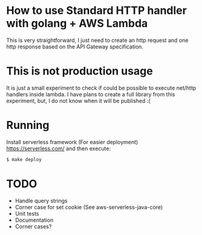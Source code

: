 # How to use Standard HTTP handler with golang + AWS Lambda

This is very straightforward, I just need to create an http request and one http response based on the API Gateway specification.

# This is not production usage

It is just a small experiment to check if could be possible to execute net/http handlers inside lambda. I have plans to create a full library from this experiment, but, I do not know when it will be published :(

# Running
Install serverless framework (For easier deployment) https://serverless.com/ and then execute:

```sh
$ make deploy
```

# TODO

* Handle query strings
* Corner case for set cookie (See aws-serverless-java-core)
* Unit tests
* Documentation
* Corner cases?
